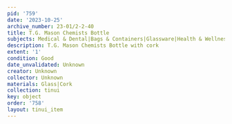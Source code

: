 ```yaml
---
pid: '759'
date: '2023-10-25'
archive_number: 23-01/2-2-40
title: T.G. Mason Chemists Bottle
subjects: Medical & Dental|Bags & Containers|Glassware|Health & Wellness
description: T.G. Mason Chemists Bottle with cork
extent: '1'
condition: Good
date_unvalidated: Unknown
creator: Unknown
collector: Unknown
materials: Glass|Cork
collection: tinui
key: object
order: '758'
layout: tinui_item
---
```

